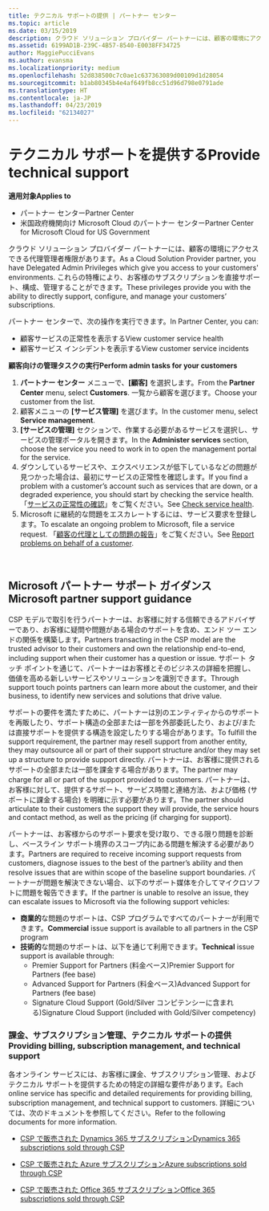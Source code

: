 ```yaml
---
title: テクニカル サポートの提供 | パートナー センター
ms.topic: article
ms.date: 03/15/2019
description: クラウド ソリューション プロバイダー パートナーには、顧客の環境にアクセスできる代理管理者権限があります。
ms.assetid: 6199AD1B-239C-4B57-8540-E0038FF34725
author: MaggiePucciEvans
ms.author: evansma
ms.localizationpriority: medium
ms.openlocfilehash: 52d838500c7c0ae1c637363089d00109d1d28054
ms.sourcegitcommit: b1ab80345b4e4af649fb8cc51d96d798e0791ade
ms.translationtype: HT
ms.contentlocale: ja-JP
ms.lasthandoff: 04/23/2019
ms.locfileid: "62134027"
---
```

# <a name="provide-technical-support"></a><span data-ttu-id="7f11b-103">テクニカル サポートを提供する</span><span class="sxs-lookup"><span data-stu-id="7f11b-103">Provide technical support</span></span>

<span data-ttu-id="7f11b-104">**適用対象**</span><span class="sxs-lookup"><span data-stu-id="7f11b-104">**Applies to**</span></span>

-  <span data-ttu-id="7f11b-105">パートナー センター</span><span class="sxs-lookup"><span data-stu-id="7f11b-105">Partner Center</span></span>
-  <span data-ttu-id="7f11b-106">米国政府機関向け Microsoft Cloud のパートナー センター</span><span class="sxs-lookup"><span data-stu-id="7f11b-106">Partner Center for Microsoft Cloud for US Government</span></span>


<span data-ttu-id="7f11b-107">クラウド ソリューション プロバイダー パートナーには、顧客の環境にアクセスできる代理管理者権限があります。</span><span class="sxs-lookup"><span data-stu-id="7f11b-107">As a Cloud Solution Provider partner, you have Delegated Admin Privileges which give you access to your customers' environments.</span></span> <span data-ttu-id="7f11b-108">これらの特権により、お客様のサブスクリプションを直接サポート、構成、管理することができます。</span><span class="sxs-lookup"><span data-stu-id="7f11b-108">These privileges provide you with the ability to directly support, configure, and manage your customers’ subscriptions.</span></span>

<span data-ttu-id="7f11b-109">パートナー センターで、次の操作を実行できます。</span><span class="sxs-lookup"><span data-stu-id="7f11b-109">In Partner Center, you can:</span></span>

-   <span data-ttu-id="7f11b-110">顧客サービスの正常性を表示する</span><span class="sxs-lookup"><span data-stu-id="7f11b-110">View customer service health</span></span>
-   <span data-ttu-id="7f11b-111">顧客サービス インシデントを表示する</span><span class="sxs-lookup"><span data-stu-id="7f11b-111">View customer service incidents</span></span>

<span data-ttu-id="7f11b-112">**顧客向けの管理タスクの実行**</span><span class="sxs-lookup"><span data-stu-id="7f11b-112">**Perform admin tasks for your customers**</span></span>

1.  <span data-ttu-id="7f11b-113">**パートナー センター** メニューで、**[顧客]** を選択します。</span><span class="sxs-lookup"><span data-stu-id="7f11b-113">From the **Partner Center** menu, select **Customers**.</span></span> <span data-ttu-id="7f11b-114">一覧から顧客を選びます。</span><span class="sxs-lookup"><span data-stu-id="7f11b-114">Choose your customer from the list.</span></span>
2.  <span data-ttu-id="7f11b-115">顧客メニューの **[サービス管理]** を選びます。</span><span class="sxs-lookup"><span data-stu-id="7f11b-115">In the customer menu, select **Service management**.</span></span>
3.  <span data-ttu-id="7f11b-116">**[サービスの管理]** セクションで、作業する必要があるサービスを選択し、サービスの管理ポータルを開きます。</span><span class="sxs-lookup"><span data-stu-id="7f11b-116">In the **Administer services** section, choose the service you need to work in to open the management portal for the service.</span></span>
4.  <span data-ttu-id="7f11b-117">ダウンしているサービスや、エクスペリエンスが低下しているなどの問題が見つかった場合は、最初にサービスの正常性を確認します。</span><span class="sxs-lookup"><span data-stu-id="7f11b-117">If you find a problem with a customer’s account such as services that are down, or a degraded experience, you should start by checking the service health.</span></span> <span data-ttu-id="7f11b-118">「[サービスの正常性の確認](check-service-health.md)」をご覧ください。</span><span class="sxs-lookup"><span data-stu-id="7f11b-118">See [Check service health](check-service-health.md).</span></span>
5.  <span data-ttu-id="7f11b-119">Microsoft に継続的な問題をエスカレートするには、サービス要求を登録します。</span><span class="sxs-lookup"><span data-stu-id="7f11b-119">To escalate an ongoing problem to Microsoft, file a service request.</span></span> <span data-ttu-id="7f11b-120">「[顧客の代理としての問題の報告](report-problems-on-behalf-of-a-customer.md)」をご覧ください。</span><span class="sxs-lookup"><span data-stu-id="7f11b-120">See [Report problems on behalf of a customer](report-problems-on-behalf-of-a-customer.md).</span></span>

 
## <a name="microsoft-partner-support-guidance"></a><span data-ttu-id="7f11b-121">Microsoft パートナー サポート ガイダンス</span><span class="sxs-lookup"><span data-stu-id="7f11b-121">Microsoft partner support guidance</span></span>

<span data-ttu-id="7f11b-122">CSP モデルで取引を行うパートナーは、お客様に対する信頼できるアドバイザーであり、お客様に疑問や問題がある場合のサポートを含め、エンド ツー エンドの関係を構築します。</span><span class="sxs-lookup"><span data-stu-id="7f11b-122">Partners transacting in the CSP model are the trusted advisor to their customers and own the relationship end-to-end, including support when their customer has a question or issue.</span></span> <span data-ttu-id="7f11b-123">サポート タッチ ポイントを通じて、パートナーはお客様とそのビジネスの詳細を把握し、価値を高める新しいサービスやソリューションを識別できます。</span><span class="sxs-lookup"><span data-stu-id="7f11b-123">Through support touch points partners can learn more about the customer, and their business, to identify new services and solutions that drive value.</span></span>

<span data-ttu-id="7f11b-124">サポートの要件を満たすために、パートナーは別のエンティティからのサポートを再販したり、サポート構造の全部または一部を外部委託したり、および/または直接サポートを提供する構造を設定したりする場合があります。</span><span class="sxs-lookup"><span data-stu-id="7f11b-124">To fulfill the support requirement, the partner may resell support from another entity, they may outsource all or part of their support structure and/or they may set up a structure to provide support directly.</span></span>  <span data-ttu-id="7f11b-125">パートナーは、お客様に提供されるサポートの全部または一部を課金する場合があります。</span><span class="sxs-lookup"><span data-stu-id="7f11b-125">The partner may charge for all or part of the support provided to customers.</span></span> <span data-ttu-id="7f11b-126">パートナーは、お客様に対して、提供するサポート、サービス時間と連絡方法、および価格 (サポートに課金する場合) を明確に示す必要があります。</span><span class="sxs-lookup"><span data-stu-id="7f11b-126">The partner should articulate to their customers the support they will provide, the service hours and contact method, as well as the pricing (if charging for support).</span></span> 

<span data-ttu-id="7f11b-127">パートナーは、お客様からのサポート要求を受け取り、できる限り問題を診断し、ベースライン サポート境界のスコープ内にある問題を解決する必要があります。</span><span class="sxs-lookup"><span data-stu-id="7f11b-127">Partners are required to receive incoming support requests from customers, diagnose issues to the best of the partner’s ability and then resolve issues that are within scope of the baseline support boundaries.</span></span> <span data-ttu-id="7f11b-128">パートナーが問題を解決できない場合、以下のサポート媒体を介してマイクロソフトに問題を報告できます。</span><span class="sxs-lookup"><span data-stu-id="7f11b-128">If the partner is unable to resolve an issue, they can escalate issues to Microsoft via the following support vehicles:</span></span>

- <span data-ttu-id="7f11b-129">**商業的**な問題のサポートは、CSP プログラムですべてのパートナーが利用できます。</span><span class="sxs-lookup"><span data-stu-id="7f11b-129">**Commercial** issue support is available to all partners in the CSP program</span></span>
-   <span data-ttu-id="7f11b-130">**技術的**な問題のサポートは、以下を通じて利用できます。</span><span class="sxs-lookup"><span data-stu-id="7f11b-130">**Technical** issue support is available through:</span></span>
    -   <span data-ttu-id="7f11b-131">Premier Support for Partners (料金ベース)</span><span class="sxs-lookup"><span data-stu-id="7f11b-131">Premier Support for Partners (fee base)</span></span>
    -   <span data-ttu-id="7f11b-132">Advanced Support for Partners (料金ベース)</span><span class="sxs-lookup"><span data-stu-id="7f11b-132">Advanced Support for Partners (fee base)</span></span>
    -   <span data-ttu-id="7f11b-133">Signature Cloud Support (Gold/Silver コンピテンシーに含まれる)</span><span class="sxs-lookup"><span data-stu-id="7f11b-133">Signature Cloud Support (included with Gold/Silver competency)</span></span>

### <a name="providing-billing-subscription-management-and-technical-support"></a><span data-ttu-id="7f11b-134">課金、サブスクリプション管理、テクニカル サポートの提供</span><span class="sxs-lookup"><span data-stu-id="7f11b-134">Providing billing, subscription management, and technical support</span></span> 

<span data-ttu-id="7f11b-135">各オンライン サービスには、お客様に課金、サブスクリプション管理、およびテクニカル サポートを提供するための特定の詳細な要件があります。</span><span class="sxs-lookup"><span data-stu-id="7f11b-135">Each online service has specific and detailed requirements for providing billing, subscription management, and technical support to customers.</span></span> <span data-ttu-id="7f11b-136">詳細については、次のドキュメントを参照してください。</span><span class="sxs-lookup"><span data-stu-id="7f11b-136">Refer to the following documents for more information.</span></span>

-   [<span data-ttu-id="7f11b-137">CSP で販売された Dynamics 365 サブスクリプション</span><span class="sxs-lookup"><span data-stu-id="7f11b-137">Dynamics 365 subscriptions sold through CSP</span></span>](https://www.microsoftpartnercommunity.com/t5/CSP/Microsoft-Partner-Support-Guidance/m-p/5262#M30)

-   [<span data-ttu-id="7f11b-138">CSP で販売された Azure サブスクリプション</span><span class="sxs-lookup"><span data-stu-id="7f11b-138">Azure subscriptions sold through CSP</span></span>](https://www.microsoftpartnercommunity.com/t5/CSP/Microsoft-Partner-Support-Guidance/m-p/5263#M31)

-   [<span data-ttu-id="7f11b-139">CSP で販売された Office 365 サブスクリプション</span><span class="sxs-lookup"><span data-stu-id="7f11b-139">Office 365 subscriptions sold through CSP</span></span>](https://www.microsoftpartnercommunity.com/t5/CSP/Microsoft-Partner-Support-Guidance/m-p/5264#M32)
 




